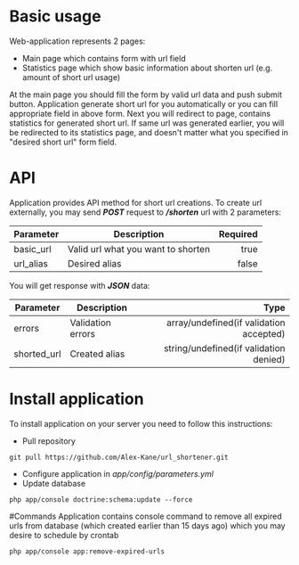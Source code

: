 # Basic usage
Web-application represents 2 pages:
* Main page which contains form with url field
* Statistics page which show basic information about shorten url (e.g. amount of short url usage)

At the main page you should fill the form by valid url data and push submit button.
Application generate short url for you automatically or you can fill appropriate field in above form.
Next you will redirect to page, contains statistics for generated short url.
If same url was generated earlier, you will be redirected to its statistics page, and
doesn't matter what you specified in "desired short url" form field.
# API
Application provides API method for short url creations.
To create url externally, you may send _**POST**_ request to _**/shorten**_ url with 2 parameters:

| Parameter | Description                        | Required |
| --------- | ---------------------------------- | --------:|
| basic_url | Valid url what you want to shorten | true     |
| url_alias | Desired alias                      | false    |

You will get response with _**JSON**_ data:

| Parameter   | Description       | Type                                    |
| ----------- | ----------------- | ---------------------------------------:|
| errors      | Validation errors | array/undefined(if validation accepted) |
| shorted_url | Created alias     | string/undefined(if validation denied)  |

# Install application
To install application on your server you need to follow this instructions:
* Pull repository
```
git pull https://github.com/Alex-Kane/url_shortener.git
```
* Configure application in _app/config/parameters.yml_
* Update database
```
php app/console doctrine:schema:update --force
```
#Commands
Application contains console command to remove all expired urls from database (which created
earlier than 15 days ago) which you may desire to schedule by crontab
```
php app/console app:remove-expired-urls
```